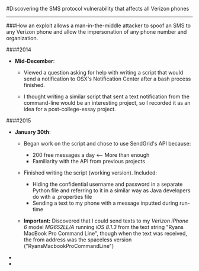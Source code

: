 #Discovering the SMS protocol vulnerability that affects all Verizon phones

---

###How an exploit allows a man-in-the-middle attacker to spoof an SMS to any Verizon phone and allow the impersonation of any phone number and organization.

####2014
+ **Mid-December**: 
	- Viewed a question asking for help with writing a script that would send a notification to OSX's Notification Center after a bash process finished. 

	- I thought writing a similar script that sent a text notification from the command-line would be an interesting project, so I recorded it as an idea for a post-college-essay project.


####2015
+ **January 30th**: 
	- Began work on the script and chose to use SendGrid's API because: 
		+ 200 free messages a day <-- More than enough
		+ Familiarity with the API from previous projects
	
	- Finished writing the script (working version). Included: 
		+ Hiding the confidential username and password in a separate Python file and referring to it in a similar way as Java developers do with a .properties file
		+ Sending a text to my phone with a message inputted during run-time
	- **Important:** Discovered that I could send texts to my *Verizon iPhone 6* model *MG652LL/A* running *iOS 8.1.3* from the text string "Ryans MacBook Pro Command Line", though when the text was received, the from address was the spaceless version ("RyansMacbookProCommandLine")
+ 
+ 